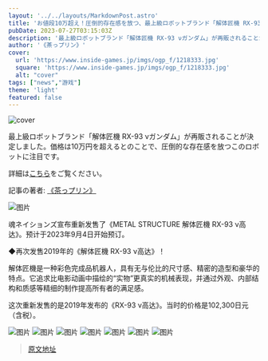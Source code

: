 ```yaml
---
layout: '../../layouts/MarkdownPost.astro'
title: 'お値段10万超え！圧倒的存在感を放つ、最上級ロボットブランド「解体匠機 RX-93 νガンダム」再販決定'
pubDate: 2023-07-27T03:15:03Z
description: '最上級ロボットブランド「解体匠機 RX-93 νガンダム」が再販されることが決定しました。価格は10万円を超えるとのことで、圧倒的な存在感を放つこのロボットに注目です。'
author: '《茶っプリン》'
cover:
  url: 'https://www.inside-games.jp/imgs/ogp_f/1218333.jpg'
  square: 'https://www.inside-games.jp/imgs/ogp_f/1218333.jpg'
  alt: "cover"
tags: ["news","游戏"]
theme: 'light'
featured: false
---
```


![cover](https://www.inside-games.jp/imgs/ogp_f/1218333.jpg)

最上級ロボットブランド「解体匠機 RX-93 νガンダム」が再販されることが決定しました。価格は10万円を超えるとのことで、圧倒的な存在感を放つこのロボットに注目です。

詳細は[こちら](https://www.inside-games.jp/article/2023/07/27/147436.html)をご覧ください。

記事の著者: [《茶っプリン》](/author/10181/recent/%E8%8C%B6%E3%81%A3%E3%83%97%E3%83%AA%E3%83%B3)

![图片](https://www.inside-games.jp/imgs/zoom/1218327.jpg)

魂ネイションズ宣布重新发售了《METAL STRUCTURE 解体匠機 RX-93 ν高达》。预计于2023年9月4日开始预订。

◆再次发售2019年的《解体匠機 RX-93 ν高达》！

解体匠機是一种彩色完成品机器人，具有无与伦比的尺寸感、精密的造型和豪华的特点。它追求比电影动画中描绘的“实物”更真实的机械表现，并通过外观、内部结构和质感等精细的制作提高所有者的满足感。

这次重新发售的是2019年发布的《RX-93 ν高达》。当时的价格是102,300日元（含税）。

![图片](https://www.inside-games.jp/imgs/zoom/1218328.jpg)
![图片](https://www.inside-games.jp/imgs/zoom/1218329.jpg)
![图片](https://www.inside-games.jp/imgs/zoom/1218330.jpg)
![图片](https://www.inside-games.jp/imgs/zoom/1218331.jpg)
![图片](https://www.inside-games.jp/imgs/zoom/1218322.jpg)
![图片](https://www.inside-games.jp/imgs/zoom/1218324.jpg)
![图片](https://www.inside-games.jp/imgs/zoom/1218325.jpg)



>[原文地址](https://www.inside-games.jp/article/2023/07/27/147436.html)  